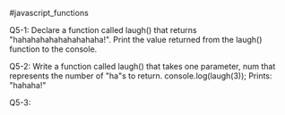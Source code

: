 #javascript_functions

Q5-1:
Declare a function called laugh() that returns "hahahahahahahahahaha!". Print the value returned from the laugh() function to the console.

Q5-2:
Write a function called laugh() that takes one parameter, num that represents the number of "ha"s to return.
console.log(laugh(3));
Prints: "hahaha!"

Q5-3:
